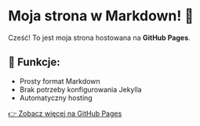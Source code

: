 # Moja strona w Markdown! 🚀

Cześć! To jest moja strona hostowana na **GitHub Pages**.

## 📌 Funkcje:

- Prosty format Markdown
- Brak potrzeby konfigurowania Jekylla
- Automatyczny hosting

[👉 Zobacz więcej na GitHub Pages](https://pages.github.com/)
    